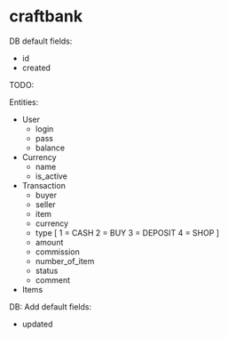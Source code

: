 # craftbank

DB default fields:
- id
- created

TODO:

Entities:
- User
  - login
  - pass
  - balance
- Currency
  - name
  - is_active
- Transaction
  - buyer
  - seller
  - item
  - currency
  - type [
    1 = CASH
    2 = BUY
    3 = DEPOSIT
    4 = SHOP
  ]
  - amount
  - commission
  - number_of_item
  - status
  - comment
- Items

DB:
Add default fields:
- updated
